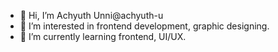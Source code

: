 - 👋 Hi, I’m Achyuth Unni@achyuth-u
- 👀 I’m interested in frontend development, graphic designing.
- 🌱 I’m currently learning frontend, UI/UX.
